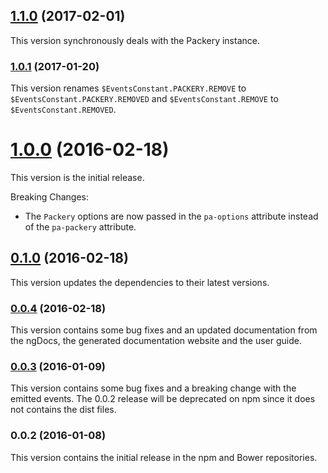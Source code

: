 ## [1.1.0](https://github.com/Dilatorily/packery-angular/compare/v1.0.1...v1.1.0) (2017-02-01)

This version synchronously deals with the Packery instance.

### [1.0.1](https://github.com/Dilatorily/packery-angular/compare/v1.0.0...v1.0.1) (2017-01-20)

This version renames `$EventsConstant.PACKERY.REMOVE` to `$EventsConstant.PACKERY.REMOVED` and `$EventsConstant.REMOVE` to `$EventsConstant.REMOVED`.

# [1.0.0](https://github.com/Dilatorily/packery-angular/compare/v0.1.0...v1.0.0) (2016-02-18)

This version is the initial release.

Breaking Changes:
  - The `Packery` options are now passed in the `pa-options` attribute instead of the `pa-packery` attribute.

## [0.1.0](https://github.com/Dilatorily/packery-angular/compare/v0.0.4...v0.1.0) (2016-02-18)

This version updates the dependencies to their latest versions.

### [0.0.4](https://github.com/Dilatorily/packery-angular/compare/v0.0.3...v0.0.4) (2016-02-18)

This version contains some bug fixes and an updated documentation from the ngDocs, the generated documentation website and the user guide.

### [0.0.3](https://github.com/Dilatorily/packery-angular/compare/v0.0.2...v0.0.3) (2016-01-09)

This version contains some bug fixes and a breaking change with the emitted events. The
0.0.2 release will be deprecated on npm since it does not contains the dist
files.

### 0.0.2 (2016-01-08)

This version contains the initial release in the npm and Bower repositories.
